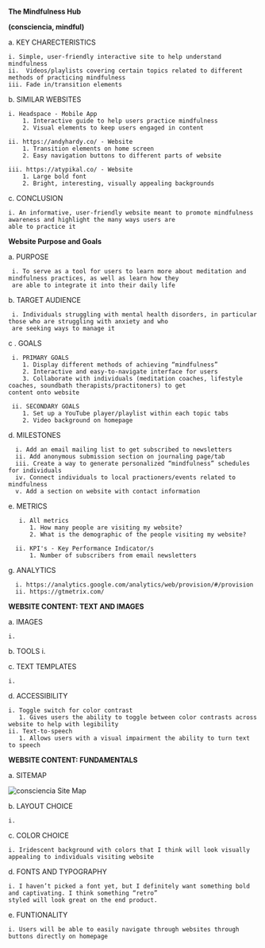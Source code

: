 **The Mindfulness Hub**

**(consciencia, mindful)**


  a. KEY CHARECTERISTICS
  
    i. Simple, user-friendly interactive site to help understand mindfulness 
    ii.  Videos/playlists covering certain topics related to different methods of practicing mindfulness
    iii. Fade in/transition elements
    
  b. SIMILAR WEBSITES
  
    i. Headspace - Mobile App
        1. Interactive guide to help users practice mindfulness
        2. Visual elements to keep users engaged in content 
	
    ii. https://andyhardy.co/ - Website
        1. Transition elements on home screen
        2. Easy navigation buttons to different parts of website

    iii. https://atypikal.co/ - Website 
        1. Large bold font 
        2. Bright, interesting, visually appealing backgrounds 

  c. CONCLUSION
  
    i. An informative, user-friendly website meant to promote mindfulness awareness and highlight the many ways users are
    able to practice it                  
**Website Purpose and Goals**

  a. PURPOSE
  
     i. To serve as a tool for users to learn more about meditation and mindfulness practices, as well as learn how they 
     are able to integrate it into their daily life
    
  b. TARGET AUDIENCE 
  
  
     i. Individuals struggling with mental health disorders, in particular those who are struggling with anxiety and who 
     are seeking ways to manage it
  
  c . GOALS 
  
     i. PRIMARY GOALS 
        1. Display different methods of achieving “mindfulness”
        2. Interactive and easy-to-navigate interface for users
        3. Collaborate with individuals (meditation coaches, lifestyle coaches, soundbath therapists/practitoners) to get 
	content onto website
        
     ii. SECONDARY GOALS 
        1. Set up a YouTube player/playlist within each topic tabs
        2. Video background on homepage
        
   d. MILESTONES 
  
      i. Add an email mailing list to get subscribed to newsletters
      ii. Add anonymous submission section on journaling page/tab
      iii. Create a way to generate personalized “mindfulness” schedules for individuals 
      iv. Connect individuals to local practioners/events related to mindfulness
      v. Add a section on website with contact information 
      
   e. METRICS
   
       i. All metrics 
          1. How many people are visiting my website?
          2. What is the demographic of the people visiting my website?

      ii. KPI's - Key Performance Indicator/s
          1. Number of subscribers from email newsletters
          
   g. ANALYTICS 
    
      i. https://analytics.google.com/analytics/web/provision/#/provision
      ii. https://gtmetrix.com/         
      
**WEBSITE CONTENT: TEXT AND IMAGES**

a. IMAGES

	i. 
	
b. TOOLS
	i.
	
c. TEXT TEMPLATES

	i.
	
d. ACCESSIBILITY

	i. Toggle switch for color contrast 
	   1. Gives users the ability to toggle between color contrasts across website to help with legibility 
	ii. Text-to-speech
	   1. Allows users with a visual impairment the ability to turn text to speech 
	
**WEBSITE CONTENT: FUNDAMENTALS**

a. SITEMAP

![consciencia Site Map](https://user-images.githubusercontent.com/112715717/194082871-50d7c1e4-f9fe-4609-9e20-a2d9df593eca.png)

b. LAYOUT CHOICE

	i. 
	
c. COLOR CHOICE

	i. Iridescent background with colors that I think will look visually appealing to individuals visiting website
	
d. FONTS AND TYPOGRAPHY

	i. I haven’t picked a font yet, but I definitely want something bold and captivating. I think something “retro” 
	styled will look great on the end product. 
	
e. FUNTIONALITY 

	i. Users will be able to easily navigate through websites through buttons directly on homepage

